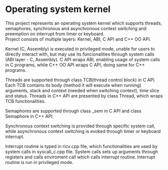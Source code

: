 # Operating system kernel
This project represents an operating system kernel which supports threads, semaphores, synchronous and asynchronous context switching and preemption on interrupt from timer or keyboard.  
Project consists of multiple layers: Kernel, ABI, C API and C++ OO API.  
  
Kernel (C, Assembly) is executed in privileged mode, unable for users to directly interact with, but may use its 
funcionalities through system calls (ABI layer - C, Assembly). C API wraps ABI, enabling usage of system calls in 
C programs, while C++ OO API wraps C API, doing same for C++ programs.  
  
Threads are supported through class TCB(thread control block) in C API. Each TCB contains its body (method it will execute when running) arguments, stack and context (needed when switching context), time slice and status.
Threads in C++ API are presented by class Thread, which wraps TCB functionalities. 
  
Semaphores are supported through class _sem in C API and class Semaphore in C++ API.  
  
Synchronous context switching is provided through specific system call, while asynchronous context switching is 
evoked through timer or keyboard interrupt.   
  
Interrupt routine is typed in ricv.cpp file, which functionalities are used by system calls in syscall_c.cpp file. System calls sets up arguments through registers and calls enviroment call which calls interrupt routine. Interrupt routine is run in privileged mode.

